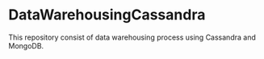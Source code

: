 # DataWarehousingCassandra
This repository consist of data warehousing process using Cassandra and MongoDB.

